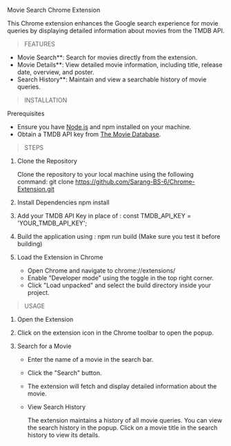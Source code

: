 Movie Search Chrome Extension

This Chrome extension enhances the Google search experience for movie queries by displaying detailed information about movies from the TMDB API.

> FEATURES

- Movie Search**: Search for movies directly from the extension.
- Movie Details**: View detailed movie information, including title, release date, overview, and poster.
- Search History**: Maintain and view a searchable history of movie queries.

> INSTALLATION

  Prerequisites

   - Ensure you have [Node.js](https://nodejs.org/) and npm installed on your machine.
   - Obtain a TMDB API key from [The Movie Database](https://www.themoviedb.org/documentation/api).

> STEPS

1. Clone the Repository

   Clone the repository to your local machine using the following command:
     git clone https://github.com/Sarang-BS-6/Chrome-Extension.git

2. Install Dependencies
   npm install

3. Add your TMDB API Key in place of :
   const TMDB_API_KEY = 'YOUR_TMDB_API_KEY';

4. Build the application using :
   npm run build (Make sure you test it before building)

5. Load the Extension in Chrome
   - Open Chrome and navigate to chrome://extensions/
   - Enable "Developer mode" using the toggle in the top right corner.
   - Click "Load unpacked" and select the build directory inside your project.

> USAGE
   
1. Open the Extension

2. Click on the extension icon in the Chrome toolbar to open the popup.

3. Search for a Movie
   - Enter the name of a movie in the search bar.
   - Click the "Search" button.
   - The extension will fetch and display detailed information about the movie.
   - View Search History
      
      The extension maintains a history of all movie queries.
      You can view the search history in the popup.
      Click on a movie title in the search history to view its details.



   
